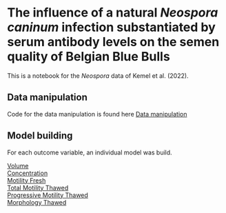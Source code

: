 # The influence of a natural <em>Neospora caninum</em> infection substantiated by serum antibody levels on the semen quality of Belgian Blue Bulls 

This is a notebook for the <em>Neospora</em> data of Kemel et al. (2022).

## Data manipulation 

Code for the data manipulation is found here [Data manipulation](.\Code\DataManipulation.md)


## Model building 

For each outcome variable, an individual model was build. 

[Volume](.\Code\Volume.md)  
[Concentration](.\Code\Concentration.md)  
[Motility Fresh](.\Code\MotilityFresh.md)  
[Total Motility Thawed](.\Code\MotilityThawedTotal.md)  
[Progressive Motility Thawed](.\Code\MotilityThawedProg.md)  
[Morphology Thawed](.\Code\MorfThawed.md)
